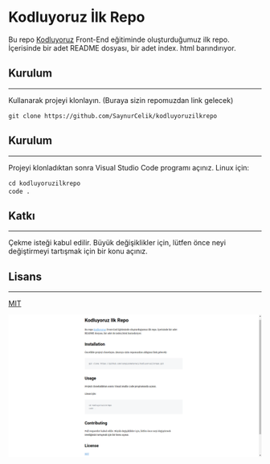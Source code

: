 # Kodluyoruz İlk Repo

Bu repo [Kodluyoruz](https://kodluyoruz.org/tr/kodluyoruz/) Front-End eğitiminde oluşturduğumuz ilk repo. İçerisinde bir adet README dosyası, bir adet index. html barındırıyor.

## Kurulum 

--------



Kullanarak projeyi klonlayın. (Buraya sizin repomuzdan link gelecek)

```
git clone https://github.com/SaynurCelik/kodluyoruzilkrepo

```

## Kurulum

-----------



Projeyi klonladıktan sonra Visual Studio Code programı açınız. Linux için:

```
cd kodluyoruzilkrepo
code .
```

## Katkı

--------------



Çekme isteği kabul edilir. Büyük değişiklikler için, lütfen önce neyi değiştirmeyi tartışmak için bir konu açınız.



## Lisans

------------



[MIT](https://github.com/SaynurCelik/kodluyoruzilkrepo)

![ipsum görsel](https://raw.githubusercontent.com/Kodluyoruz/taskforce/main/git/odev1/figures/markdown.png)





